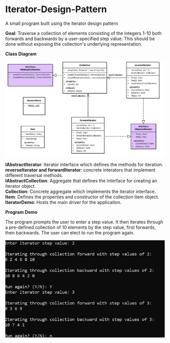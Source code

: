 # Iterator-Design-Pattern
A small program built using the iterator design pattern

**Goal**: Traverse a collection of elements consisting of the integers 1-10 both forwards and backwards by a user-specified step value. This should be done without exposing the collection's underlying representation.

**Class Diagram**

![Class diagram](https://github.com/jsulumich/Iterator-Design-Pattern/blob/master/IteratorDemo/Images/class%20diagram.jpg)


**IAbstractIterator**: Iterator interface which defines the methods for iteration.
<br>**reverseIterator and forwardIterator**: concrete interators that implement different traversal methods.
<br>**IAbstractCollection**: Aggregate that defines the interface for creating an iterator object.
<br>**Collection**: Concrete aggregate which implements the iterator interface.
<br>**Item**: Defines the properties and constructor of the collection item object.
<br>**IteratorDemo**: Hosts the main driver for the applicaiton.

**Program Demo**

The program prompts the user to enter a step value. It then iterates through a pre-defined collection of 10 elements by the step value, first forwards, then backwards. The user can elect to run the program again.

![Demo](https://github.com/jsulumich/Iterator-Design-Pattern/blob/master/IteratorDemo/Images/Demo.jpg)
